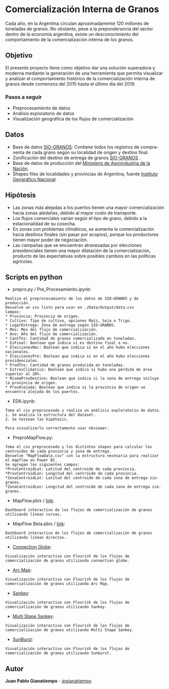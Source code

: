 # Comercialización Interna de Granos

Cada año, en la Argentina circulan aproximadamente 120 millones de toneladas de granos. No obstante, pese a la preponderancia del sector dentro de la economía argentina, existe un desconocimiento del comportamiento de la comercialización interna de los granos.

## Objetivo

El presente proyecto tiene como objetivo dar una solución superadora y moderna mediante la generación de una herramienta que permita visualizar y analizar el comportamiento histórico de la comercialización interna de granos desde comienzos del 2015 hasta el último día del 2019.

### Pasos a seguir

* Preprocesamiento de datos
* Análisis exploratorio de datos
* Visualización geográfica de los flujos de comercialización

## Datos

* Base de datos [SIO-GRANOS](https://www.siogranos.com.ar/Consulta_publica/operaciones_informadas_exportar.aspx): Contiene todos los registros de compra-venta de cada grano según su localidad de origen y destino final.
* Zonificación del destino de entrega de granos [SIO-GRANOS](https://www.siogranos.com.ar/Consulta_publica/consulta_localidad_zona.aspx) .
* Base de datos de producción del [Ministerio de Agroindustria de la Nación](http://datosestimaciones.magyp.gob.ar/reportes.php?reporte=Estimaciones).
* Shapes files de localidades y provincias de Argentina, fuente [Instituto Geográfico Nacional](https://www.ign.gob.ar/NuestrasActividades/InformacionGeoespacial/CapasSIG).

## Hipótesis
* Las zonas más alejadas a los puertos tienen una mayor comercialización hacia zonas aledañas, debido al mayor costo de transporte.
* Los flujos comerciales varían según el tipo de grano, debido a la estacionalidad de su cosecha.
* En zonas con problemas climáticos, se aumenta la comercialización hacia destinos finales (sin pasar por acopios), porque los productores tienen mayor poder de negociación.
* Las campañas que se encuentran atravesadas por elecciones presidenciales tienen una mayor dilatación de la comercialización, producto de las expectativas sobre posibles cambios en las políticas agrícolas.

## Scripts en python

* prepro.py / Pre_Procesamiento.ipynb:
```
Realiza el preprocesamiento de los datos de SIO-GRANOS y de producción.
Devuelve un csv listo para usar en ./Data/Output/data.csv
Campos:
* Provincia: Provincia de origen.
* Cultivo: Tipo de cultivo, opciones Maíz, Soja o Trigo.
* LugarEntrega: Zona de entrega según SIO-GRANOS.
* Mes: Mes del flujo de comercialización.
* Ano: Año del flujo de comercialización.
* CantTns: Cantidad de granos comercializada en toneladas.
* EsFinal: Boolean que indica si es destino final o no.
* EleccionesNac: Boolean que indica si en el año hubo elecciones nacionales.
* EleccionesPre: Boolean que indica si en el año hubo elecciones presidenciales.
* ProdTns: Cantidad de granos producida en toneladas.
* EstresClimatico: Boolean que indica si hubo una pérdida de área superior al 20%.
* MismaProvDestino: Boolean que indica si la zona de entrega incluye la provincia de origen.
* ProvAlejada: Boolean que indica si la provincia de origen se encuentra alejada de los puertos.

```

* EDA.ipynb:
```
Toma el csv preprocesado y realiza un análisis exploratorio de datos.
1. Se analiza la estructura del dataset.
2. Se testean las hipótesis.

Para visualizarlo correctamente usar nbviewer.
```

* PreproMapFlow.py:
```
Toma el csv preprocesado y los distintos shapes para calcular los centroides de cada provincia y zona de entrega.
Devuelve "MapFlowData.csv" con la estructura necesaria para realizar el mapflow en Power BI.
Se agregan los siguientes campos:
*ProvCentroidLat: Latitud del centroide de cada provincia.
*ProvCentroidLon: Longitud del centroide de cada provincia.
*ZonaCentroidLat: Latitud del centroide de cada zona de entrega sio-granos.
*ZonaCentroidLon: Longitud del centroide de cada zona de entrega sio-granos.
```

* MapFlow.pbix / [link](https://app.powerbi.com/view?r=eyJrIjoiMzU1M2NhZDUtOGZjMC00OGJhLTkwMzgtYWIxYTNjNjhlZGE3IiwidCI6Ijg5MWFjN2RjLWRjMjUtNDQwMC1iMDY3LTlhNTQyM2YyOWE3MiJ9):
```
Dashboard interactivo de los flujos de comercialización de granos utilizando líneas curvas.
```

* MapFlow Beta.pbix / [link](https://app.powerbi.com/view?r=eyJrIjoiNjRlNzFkMjItZGQxYy00NmYxLWJmOGMtZGQxMWEyODY1Njk1IiwidCI6Ijg5MWFjN2RjLWRjMjUtNDQwMC1iMDY3LTlhNTQyM2YyOWE3MiJ9):
```
Dashboard interactivo de los flujos de comercialización de granos utilizando líneas directas.
```

* [Connection Globe](https://public.flourish.studio/visualisation/3107320/):
```
Visualización interactiva con Flourish de los flujos de comercialización de granos utilizando connection globe.
```

* [Arc Map](https://public.flourish.studio/visualisation/3108677/):
```
Visualización interactiva con Flourish de los flujos de comercialización de granos utilizando Arc Map.
```

* [Sankey](https://public.flourish.studio/visualisation/3116006/):
```
Visualización interactiva con Flourish de los flujos de comercialización de granos utilizando Sankey.
```

* [Multi Stape Sankey](https://public.flourish.studio/visualisation/3119727/):
```
Visualización interactiva con Flourish de los flujos de comercialización de granos utilizando Multi Stape Sankey.
```


* [SunBurst](https://public.flourish.studio/visualisation/3115832/):
```
Visualización interactiva con Flourish de los flujos de comercialización de granos utilizando Sunburst.
```



## Autor

**Juan Pablo Gianatiempo** - [jpgianatiempo](https://github.com/jpgianatiempo)



